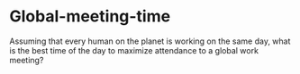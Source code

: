 # Global-meeting-time
Assuming that every human on the planet is working on the same day, what is the best time of the day to maximize attendance to a global work meeting?
